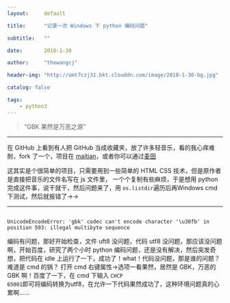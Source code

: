 ```yaml
---
layout:     default

title:      "记录一次 Windows 下 python 编码问题"

subtitle:   ""

date:       2018-1-30

author:     "thewangcj"

header-img: "http://omt7czj31.bkt.clouddn.com/image/2018-1-30-bg.jpg"

catalog: false

tags:
    - python3
---
```


> “GBK 果然是万恶之源”

---
在 GitHub 上看到有人把 GitHub 当成收藏夹，放了许多轻音乐，看的我心痒难耐，fork 了一个，项目在
[maitian](https://github.com/thewangcj/maitian)，或者你可以通过[麦田](https://thewangcj.top/maitian)

这其实是个很简单的项目，只需要用到一些简单的 HTML CSS 技术，但是原作者是直接把音乐的文件名写在 js 文件里，
一个个复制有些麻烦，于是想用 python 完成这件事，说干就干，然后问题来了，用 <code>os.listdir</code>遍历后再Windows cmd 下测试，然后就报错了->->

---
<code>
UnicodeEncodeError: 'gbk' codec can't encode character '\u30fb' in position 593: illegal multibyte sequence
</code>

编码有问题，那好开始检查，文件 uft8 没问题，代码 utf8 没问题，那应该没问题啊，开始百度，研究了两个小时
python 编码问题，还是没有解决，然后突发奇想，把代码在 idle 上运行了一下，成功了！what！代码没问题，那是谁的问题？
难道是 cmd 的锅？ 打开 cmd 右键属性->选项一看果然，居然是 GBK，万恶的 GBK 啊！百度了一下，在 cmd 下输入
<code>CHCP 65001</code>即可将编码转换为utf8，在允许一下代码果然成功了，这种环境问题真的心累啊……
